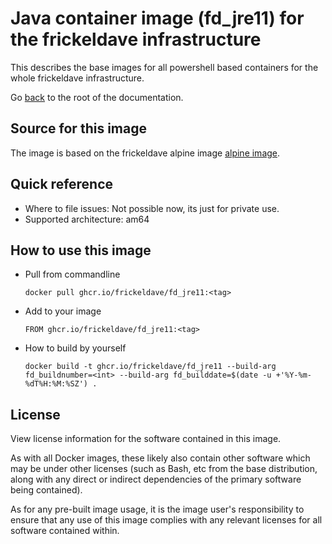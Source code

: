 # Java container image (fd_jre11) for the frickeldave infrastructure

This describes the base images for all powershell based containers for the whole frickeldave infrastructure. 

Go [back](./../README.md) to the root of the documentation. 

## Source for this image

The image is based on the frickeldave alpine image [alpine image](./../alpine/README.md).

## Quick reference

- Where to file issues: Not possible now, its just for private use. 
- Supported architecture: am64

## How to use this image

- Pull from commandline

  ``` docker pull ghcr.io/frickeldave/fd_jre11:<tag> ```

- Add to your image

  ``` FROM ghcr.io/frickeldave/fd_jre11:<tag> ```

- How to build by yourself

  ``` docker build -t ghcr.io/frickeldave/fd_jre11 --build-arg fd_buildnumber=<int> --build-arg fd_builddate=$(date -u +'%Y-%m-%dT%H:%M:%SZ') . ```

## License

View license information for the software contained in this image.

As with all Docker images, these likely also contain other software which may be under other licenses (such as Bash, etc from the base distribution, along with any direct or indirect dependencies of the primary software being contained).

As for any pre-built image usage, it is the image user's responsibility to ensure that any use of this image complies with any relevant licenses for all software contained within.
